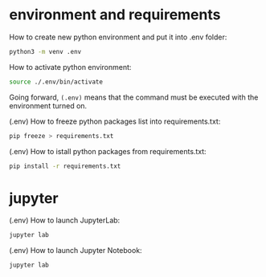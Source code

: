 # environment and requirements

How to create new python environment and put it into .env folder:
```bash
python3 -m venv .env
```

How to activate python environment:
```bash
source ./.env/bin/activate
```
Going forward, `(.env)` means that the command must be executed with the environment turned on.

(.env) How to freeze python packages list into requirements.txt:
```bash
pip freeze > requirements.txt
```

(.env) How to istall python packages from requirements.txt:
```bash
pip install -r requirements.txt
```

# jupyter

(.env) How to launch JupyterLab:
```bash
jupyter lab
```

(.env) How to launch Jupyter Notebook:
```bash
jupyter lab
```